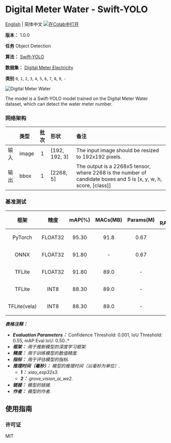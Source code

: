 # Digital Meter Water - Swift-YOLO

[English](../en/Digital_Meter_Water_Swift-YOLO_192.md) | 简体中文 [![在Colab中打开](https://colab.research.google.com/assets/colab-badge.svg)](https://colab.research.google.com/github/seeed-studio/sscma-model-zoo/blob/main/notebooks/zh_CN/Digital_Meter_Water_Swift-YOLO_192.ipynb)

**版本：** 1.0.0

**任务** Object Detection

**算法：** [Swift-YOLO](configs/yolov5/yolov5_tiny_1xb16_300e_coco.py)

**数据集：** [Digital Meter Electricity](https://universe.roboflow.com/seeed-studio-dbk14/digital-meter-water)

**类别** `0`, `1`, `2`, `3`, `4`, `5`, `6`, `7`, `8`, `9`, `-`

![Digital Meter Water](https://files.seeedstudio.com/sscma/static/detect_meter.png)

The model is a Swift-YOLO model trained on the Digital Meter Water dataset, which can detect the water meter number.

### 网络架构

|      | 类型   |  批次  | 形状          | 备注                                                                                                             |
|:-----|:-------|:------:|:--------------|:-----------------------------------------------------------------------------------------------------------------|
| 输入 | image  |   1    | [192, 192, 3] | The input image should be resized to 192x192 pixels.                                                             |
| 输出 | bbox   |   1    | [2268, 5]     | The output is a 2268x5 tensor, where 2268 is the number of candidate boxes and 5 is [x, y, w, h, score, [class]] |
### 基准测试

|     框架     |  精度   |  mAP(%)  |  MACs(MB)  |  Params(M)  |  Peek RAM(MB)  |    Inference(ms)    |                                                                                  下载                                                                                  |     作者     |
|:------------:|:-------:|:--------:|:----------:|:-----------:|:--------------:|:-------------------:|:----------------------------------------------------------------------------------------------------------------------------------------------------------------------:|:------------:|
|   PyTorch    | FLOAT32 |  95.30   |    91.8    |    0.67     |       -        |          -          |       [链接](https://files.seeedstudio.com/sscma/model_zoo/detection/water_meter/yolov5_tiny_1xb16_300e_coco_sha1_e10d262518622edc50e0820b213581fc8d628e2b.pth)        | Seeed Studio |
|     ONNX     | FLOAT32 |  91.80   |     -      |    0.67     |      1.2       |          -          |       [链接](https://files.seeedstudio.com/sscma/model_zoo/detection/water_meter/yolov5_tiny_1xb16_300e_coco_sha1_e4139097229c74d6d627a769e788374f7bd23e48.onnx)       | Seeed Studio |
|    TFLite    | FLOAT32 |  91.80   |    89.0    |      -      |      1.2       |          -          |  [链接](https://files.seeedstudio.com/sscma/model_zoo/detection/water_meter/yolov5_tiny_1xb16_300e_coco_float32_sha1_d523dd19922ff4a3a53a0795222121317d01354d.tflite)  | Seeed Studio |
|    TFLite    |  INT8   |  88.30   |    89.0    |      -      |      0.35      | 691.0<sup>(1)</sup> |   [链接](https://files.seeedstudio.com/sscma/model_zoo/detection/water_meter/yolov5_tiny_1xb16_300e_coco_int8_sha1_7975ab6a7d1daa26f61a2d364f82594834587bfe.tflite)    | Seeed Studio |
| TFLite(vela) |  INT8   |  88.30   |    89.0    |      -      |      0.35      |  49<sup>(2)</sup>   | [链接](https://files.seeedstudio.com/sscma/model_zoo/detection/water_meter/yolov5_tiny_1xb16_300e_coco_int8_sha1_7975ab6a7d1daa26f61a2d364f82594834587bfe_vela.tflite) | Seeed Studio |

***表格注释：***

- ***Evaluation Parameters：***  Confidence Threshold: 0.001, IoU Threshold: 0.55, mAP Eval IoU: 0.50..*
- ***框架：** 用于推断模型的深度学习框架.*
- ***精度：** 用于训练模型的数值精度.*
- ***指标：** 用于评估模型的指标.*
- ***推理时间（毫秒）：** 模型的推理时间（以毫秒为单位）.*
  - ***1：** xiao_esp32s3.*
  - ***2：** grove_vision_ai_we2.*
- ***链接：** 模型的链接.*
- ***作者：** 模型的作者.*

## 使用指南

### 许可证

MIT

